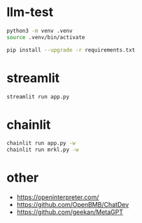 # llm-test

```sh
python3 -m venv .venv
source .venv/bin/activate
```

```sh
pip install --upgrade -r requirements.txt
```

# streamlit

```sh
streamlit run app.py
```

# chainlit

```sh
chainlit run app.py -w
chainlit run mrkl.py -w
```

# other

- https://openinterpreter.com/
- https://github.com/OpenBMB/ChatDev
- https://github.com/geekan/MetaGPT
